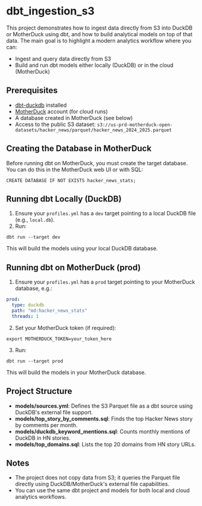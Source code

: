 # dbt_ingestion_s3

This project demonstrates how to ingest data directly from S3 into DuckDB or MotherDuck using dbt, and how to build analytical models on top of that data. The main goal is to highlight a modern analytics workflow where you can:

- Ingest and query data directly from S3 
- Build and run dbt models either locally (DuckDB) or in the cloud (MotherDuck)

## Prerequisites

- [dbt-duckdb](https://github.com/dbt-labs/dbt-duckdb) installed
- [MotherDuck](https://motherduck.com/) account (for cloud runs)
- A database created in MotherDuck (see below)
- Access to the public S3 dataset: `s3://us-prd-motherduck-open-datasets/hacker_news/parquet/hacker_news_2024_2025.parquet`

## Creating the Database in MotherDuck

Before running dbt on MotherDuck, you must create the target database. You can do this in the MotherDuck web UI or with SQL:

```
CREATE DATABASE IF NOT EXISTS hacker_news_stats;
```

## Running dbt Locally (DuckDB)

1. Ensure your `profiles.yml` has a `dev` target pointing to a local DuckDB file (e.g., `local.db`).
2. Run:

```
dbt run --target dev
```

This will build the models using your local DuckDB database.

## Running dbt on MotherDuck (prod)

1. Ensure your `profiles.yml` has a `prod` target pointing to your MotherDuck database, e.g.:

```yaml
prod:
  type: duckdb
  path: "md:hacker_news_stats"
  threads: 1
```

2. Set your MotherDuck token (if required):

```
export MOTHERDUCK_TOKEN=your_token_here
```

3. Run:

```
dbt run --target prod
```

This will build the models in your MotherDuck database.

## Project Structure

- **models/sources.yml**: Defines the S3 Parquet file as a dbt source using DuckDB's external file support.
- **models/top_story_by_comments.sql**: Finds the top Hacker News story by comments per month.
- **models/duckdb_keyword_mentions.sql**: Counts monthly mentions of DuckDB in HN stories.
- **models/top_domains.sql**: Lists the top 20 domains from HN story URLs.

## Notes
- The project does not copy data from S3; it queries the Parquet file directly using DuckDB/MotherDuck's external file capabilities.
- You can use the same dbt project and models for both local and cloud analytics workflows.
